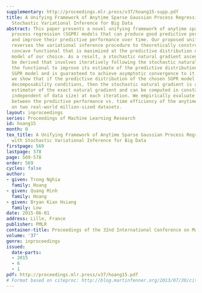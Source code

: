 ```yaml
---
supplementary: http://proceedings.mlr.press/v37/hoang15-supp.pdf
title: A Unifying Framework of Anytime Sparse Gaussian Process Regression Models with
  Stochastic Variational Inference for Big Data
abstract: This paper presents a novel unifying framework of anytime sparse Gaussian
  process regression (SGPR) models that can produce good predictive performance fast
  and improve their predictive performance over time. Our proposed unifying framework
  reverses the variational inference procedure to theoretically construct a non-trivial,
  concave functional that is maximized at the predictive distribution of any SGPR
  model of our choice. As a result, a stochastic natural gradient ascent method can
  be derived that involves iteratively following the stochastic natural gradient of
  the functional to improve its estimate of the predictive distribution of the chosen
  SGPR model and is guaranteed to achieve asymptotic convergence to it. Interestingly,
  we show that if the predictive distribution of the chosen SGPR model satisfies certain
  decomposability conditions, then the stochastic natural gradient is an unbiased
  estimator of the exact natural gradient and can be computed in constant time (i.e.,
  independent of data size) at each iteration. We empirically evaluate the trade-off
  between the predictive performance vs. time efficiency of the anytime SGPR models
  on two real-world million-sized datasets.
layout: inproceedings
series: Proceedings of Machine Learning Research
id: hoang15
month: 0
tex_title: A Unifying Framework of Anytime Sparse Gaussian Process Regression Models
  with Stochastic Variational Inference for Big Data
firstpage: 569
lastpage: 578
page: 569-578
order: 569
cycles: false
author:
- given: Trong Nghia
  family: Hoang
- given: Quang Minh
  family: Hoang
- given: Bryan Kian Hsiang
  family: Low
date: 2015-06-01
address: Lille, France
publisher: PMLR
container-title: Proceedings of the 32nd International Conference on Machine Learning
volume: '37'
genre: inproceedings
issued:
  date-parts:
  - 2015
  - 6
  - 1
pdf: http://proceedings.mlr.press/v37/hoang15.pdf
# Format based on citeproc: http://blog.martinfenner.org/2013/07/30/citeproc-yaml-for-bibliographies/
---
```


